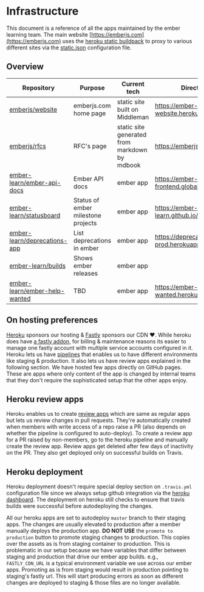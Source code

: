 # Infrastructure

This document is a reference of all the apps maintained by the ember learning team. The main website [https://emberjs.com](https://emberjs.com) uses the [heroku static buildpack](https://github.com/heroku/heroku-buildpack-static) to proxy to various different sites via the [static.json](https://github.com/emberjs/website/blob/master/static.json) configuration file.

## Overview

|   Repository                        | Purpose                              | Current tech                                  | Direct URL                                            |
|-------------------------------------|--------------------------------------|-----------------------------------------------|-------------------------------------------------------|
| [emberjs/website][1]                | emberjs.com home page                | static site built on Middleman                |https://ember-website.herokuapp.com/                   |
| [emberjs/rfcs][2]                   | RFC's page                           | static site generated from markdown by mdbook |https://emberjs.github.io/rfcs                         |
| [ember-learn/ember-api-docs][3]     | Ember API docs                       | ember app                                     |https://ember-api-docs-frontend.global.ssl.fastly.net  |
| [ember-learn/statusboard][4]        | Status of ember milestone projects   | ember app                                     |https://ember-learn.github.io/statusboard/             |
| [ember-learn/deprecations-app][5]   | List deprecations in ember           | ember app                                     |https://deprecations-app-prod.herokuapp.com/           |
| [ember-learn/builds][6]             | Shows ember releases                 | ember app                                     |                                                       |
| [ember-learn/ember-help-wanted][7]  | TBD                                  | ember app                                     |https://ember-help-wanted.herokuapp.com/               |

## On hosting preferences

[Heroku][8] sponsors our hosting & [Fastly][9] sponsors our CDN :heart:. While heroku does have [a fastly addon][10], for billing & maintenance reasons its easier to manage one fastly account with multiple service accounts configured in it. Heroku lets us have [pipelines][11] that enables us to have different environments like staging & production. It also lets us have review apps explained in the following section. We have hosted few apps directly on GitHub pages. These are apps where only content of the app is changed by internal teams that they don't require the sophisticated setup that the other apps enjoy.

## Heroku review apps

Heroku enables us to create [review apps][12] which are same as regular apps but lets us review changes in pull requests. They're automatically created when members with write access of a repo raise a PR (also depends on whether the pipeline is configured to auto-deploy). To create a review app for a PR raised by non-members, go to the heroku pipeline and manually create the review app. Review apps get deleted after few days of inactivity on the PR. They also get deployed only on successful builds on Travis.

## Heroku deployment

Heroku deployment doesn't require special deploy section on `.travis.yml` configuration file since we always setup github integration via the [heroku dashboard][13]. The deployment on heroku still checks to ensure that travis builds were successful before autodeploying the changes.

All our heroku apps are set to autodeploy `master` branch to their staging apps. The changes are usually elevated to production after a member manually deploys the production app. **DO NOT USE** the `promote to production` button to promote staging changes to production. This copies over the assets as is from staging container to production. This is problematic in our setup because we have variables that differ between staging and production that drive our ember app builds. e.g., `FASTLY_CDN_URL` is a typical environment variable we use across our ember apps. Promoting as is from staging would result in production pointing to staging's fastly url. This will start producing errors as soon as different changes are deployed to staging & those files are no longer available.

[1]:  https://github.com/emberjs/website
[2]:  https://github.com/emberjs/rfcs
[3]:  https://github.com/ember-learn/ember-api-docs
[4]:  https://github.com/ember-learn/statusboard
[5]:  https://github.com/ember-learn/deprecation-app
[6]:  https://github.com/ember-learn/builds
[7]:  https://github.com/ember-learn/ember-help-wanted
[8]:  https://heroku.com
[9]:  https://fastly.com
[10]: https://elements.heroku.com/addons/fastly
[11]: https://devcenter.heroku.com/articles/pipelines
[12]: https://devcenter.heroku.com/articles/github-integration-review-apps
[13]: https://dashboard.heroku.com/teams/ember/apps